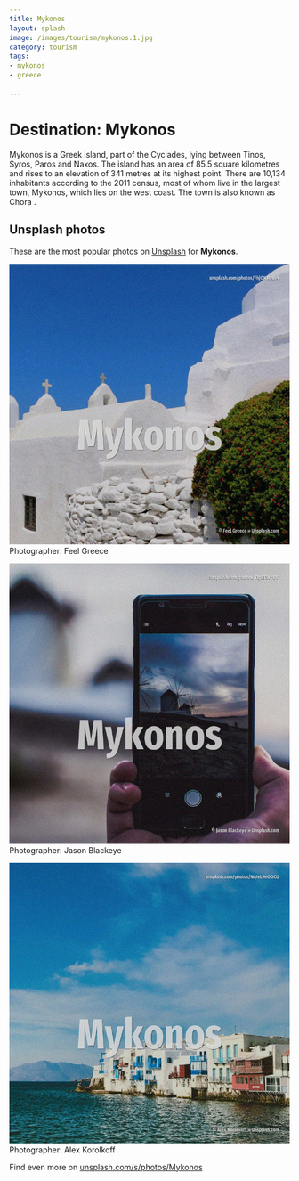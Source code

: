 ```yaml
---
title: Mykonos
layout: splash
image: /images/tourism/mykonos.1.jpg
category: tourism
tags:
- mykonos
- greece

---
```

# Destination: Mykonos

Mykonos  is a Greek island, part of the Cyclades, lying between Tinos, Syros, Paros and Naxos.
The island has an area of 85.5 square kilometres  and rises to an elevation of 341 metres  at its 
highest point.
There are 10,134 inhabitants according to the 2011 census, most of whom live in the largest town, 
Mykonos, which lies on the west coast.
The town is also known as Chora .

 
## Unsplash photos
These are the most popular photos on [Unsplash](https://unsplash.com) for **Mykonos**.
 
![Mykonos](/images/tourism/mykonos.1.jpg)
Photographer:  Feel Greece
 
![Mykonos](/images/tourism/mykonos.2.jpg)
Photographer:  Jason Blackeye
 
![Mykonos](/images/tourism/mykonos.3.jpg)
Photographer:  Alex Korolkoff
 
Find even more on [unsplash.com/s/photos/Mykonos](https://unsplash.com/s/photos/Mykonos)
 
